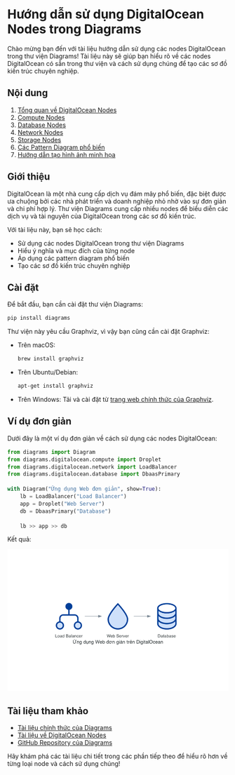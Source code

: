 # Hướng dẫn sử dụng DigitalOcean Nodes trong Diagrams

Chào mừng bạn đến với tài liệu hướng dẫn sử dụng các nodes DigitalOcean trong thư viện Diagrams! Tài liệu này sẽ giúp bạn hiểu rõ về các nodes DigitalOcean có sẵn trong thư viện và cách sử dụng chúng để tạo các sơ đồ kiến trúc chuyên nghiệp.

## Nội dung

1. [Tổng quan về DigitalOcean Nodes](overview.md)
2. [Compute Nodes](compute.md)
3. [Database Nodes](database.md)
4. [Network Nodes](network.md)
5. [Storage Nodes](storage.md)
6. [Các Pattern Diagram phổ biến](patterns.md)
7. [Hướng dẫn tạo hình ảnh minh họa](generate_images.md)

## Giới thiệu

DigitalOcean là một nhà cung cấp dịch vụ đám mây phổ biến, đặc biệt được ưa chuộng bởi các nhà phát triển và doanh nghiệp nhỏ nhờ vào sự đơn giản và chi phí hợp lý. Thư viện Diagrams cung cấp nhiều nodes để biểu diễn các dịch vụ và tài nguyên của DigitalOcean trong các sơ đồ kiến trúc.

Với tài liệu này, bạn sẽ học cách:
- Sử dụng các nodes DigitalOcean trong thư viện Diagrams
- Hiểu ý nghĩa và mục đích của từng node
- Áp dụng các pattern diagram phổ biến
- Tạo các sơ đồ kiến trúc chuyên nghiệp

## Cài đặt

Để bắt đầu, bạn cần cài đặt thư viện Diagrams:

```bash
pip install diagrams
```

Thư viện này yêu cầu Graphviz, vì vậy bạn cũng cần cài đặt Graphviz:

- Trên macOS:
  ```bash
  brew install graphviz
  ```

- Trên Ubuntu/Debian:
  ```bash
  apt-get install graphviz
  ```

- Trên Windows:
  Tải và cài đặt từ [trang web chính thức của Graphviz](https://graphviz.org/download/).

## Ví dụ đơn giản

Dưới đây là một ví dụ đơn giản về cách sử dụng các nodes DigitalOcean:

```python
from diagrams import Diagram
from diagrams.digitalocean.compute import Droplet
from diagrams.digitalocean.network import LoadBalancer
from diagrams.digitalocean.database import DbaasPrimary

with Diagram("Ứng dụng Web đơn giản", show=True):
    lb = LoadBalancer("Load Balancer")
    app = Droplet("Web Server")
    db = DbaasPrimary("Database")
    
    lb >> app >> db
```

Kết quả:

![Ứng dụng Web đơn giản](../images/simple_web_app.png)

## Tài liệu tham khảo

- [Tài liệu chính thức của Diagrams](https://diagrams.mingrammer.com/)
- [Tài liệu về DigitalOcean Nodes](https://diagrams.mingrammer.com/docs/nodes/digitalocean)
- [GitHub Repository của Diagrams](https://github.com/mingrammer/diagrams)

Hãy khám phá các tài liệu chi tiết trong các phần tiếp theo để hiểu rõ hơn về từng loại node và cách sử dụng chúng!
